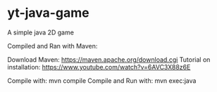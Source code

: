 # yt-java-game
A simple java 2D game

Compiled and Ran with Maven:

Download Maven: https://maven.apache.org/download.cgi
Tutorial on installation: https://www.youtube.com/watch?v=6AVC3X88z6E

Compile with: mvn compile
Compile and Run with: mvn exec:java
